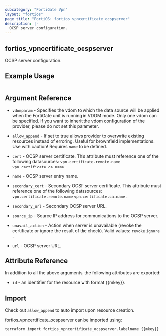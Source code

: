 ```yaml
---
subcategory: "FortiGate Vpn"
layout: "fortios"
page_title: "FortiOS: fortios_vpncertificate_ocspserver"
description: |-
  OCSP server configuration.
---
```


## fortios_vpncertificate_ocspserver
OCSP server configuration.

## Example Usage

```hcl

```

## Argument Reference
* `vdomparam` - Specifies the vdom to which the data source will be applied when the FortiGate unit is running in VDOM mode. Only one vdom can be specified. If you want to inherit the vdom configuration of the provider, please do not set this parameter.
* `allow_append` - If set to true allows provider to overwrite existing resources instead of erroring. Useful for brownfield implementations. Use with caution! Requires `name` to be defined.

* `cert` - OCSP server certificate. This attribute must reference one of the following datasources: `vpn.certificate.remote.name` `vpn.certificate.ca.name` .
* `name` - OCSP server entry name.
* `secondary_cert` - Secondary OCSP server certificate. This attribute must reference one of the following datasources: `vpn.certificate.remote.name` `vpn.certificate.ca.name` .
* `secondary_url` - Secondary OCSP server URL.
* `source_ip` - Source IP address for communications to the OCSP server.
* `unavail_action` - Action when server is unavailable (revoke the certificate or ignore the result of the check). Valid values: `revoke` `ignore` .
* `url` - OCSP server URL.

## Attribute Reference

In addition to all the above arguments, the following attributes are exported:
* `id` - an identifier for the resource with format {{mkey}}.

## Import

Check out `allow_append` to auto import upon resource creation.

fortios_vpncertificate_ocspserver can be imported using:
```sh
terraform import fortios_vpncertificate_ocspserver.labelname {{mkey}}
```
